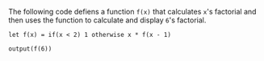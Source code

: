The following code defiens a function `f(x)` that calculates `x`'s factorial and then uses the function to calculate and display `6`'s factorial.
```
let f(x) = if(x < 2) 1 otherwise x * f(x - 1)

output(f(6))
```